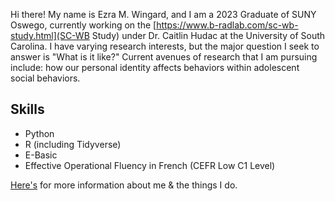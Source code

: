 Hi there! My name is Ezra M. Wingard, and I am a 2023 Graduate of SUNY Oswego, currently working on the [https://www.b-radlab.com/sc-wb-study.html](SC-WB Study) under Dr. Caitlin Hudac at the University of South Carolina. I have varying research interests, but the major question I seek to answer is "What is it like?" Current avenues of research that I am pursuing include: how our personal identity affects behaviors within adolescent social behaviors.

Skills
---
- Python
- R (including Tidyverse)
- E-Basic
- Effective Operational Fluency in French (CEFR Low C1 Level)

[Here's](/post) for more information about me & the things I do.